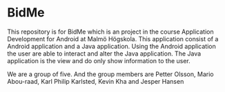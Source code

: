 # BidMe

This repository is for BidMe which is an project in the course Application Development for Android at Malmö Högskola.
This application consist of a Android application and a Java application. Using the Android application the user are able to interact and alter the Java application. The Java application is the view and do only show information to the user.

We are a group of five. And the group members are Petter Olsson, Mario Abou-raad, Karl Philip Karlsted, Kevin Kha and Jesper Hansen
